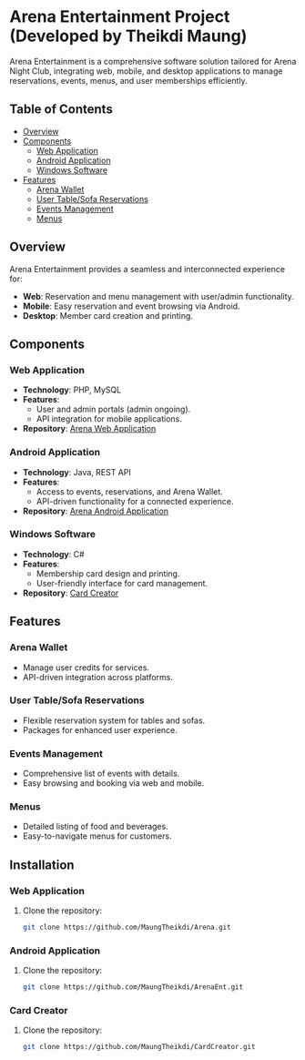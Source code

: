# Arena Entertainment Project (Developed by Theikdi Maung)


Arena Entertainment is a comprehensive software solution tailored for Arena Night Club, integrating web, mobile, and desktop applications to manage reservations, events, menus, and user memberships efficiently.

## Table of Contents
- [Overview](#overview)
- [Components](#components)
  - [Web Application](#web-application)
  - [Android Application](#android-application)
  - [Windows Software](#windows-software)
- [Features](#features)
  - [Arena Wallet](#arena-wallet)
  - [User Table/Sofa Reservations](#user-table-sofa-reservations)
  - [Events Management](#events-management)
  - [Menus](#menus)

## Overview

Arena Entertainment provides a seamless and interconnected experience for:
- **Web**: Reservation and menu management with user/admin functionality.
- **Mobile**: Easy reservation and event browsing via Android.
- **Desktop**: Member card creation and printing.

## Components

### Web Application
- **Technology**: PHP, MySQL
- **Features**: 
  - User and admin portals (admin ongoing).
  - API integration for mobile applications.
- **Repository**: [Arena Web Application](https://github.com/MaungTheikdi/Arena)

### Android Application
- **Technology**: Java, REST API
- **Features**:
  - Access to events, reservations, and Arena Wallet.
  - API-driven functionality for a connected experience.
- **Repository**: [Arena Android Application](https://github.com/MaungTheikdi/ArenaEnt)

### Windows Software
- **Technology**: C#
- **Features**:
  - Membership card design and printing.
  - User-friendly interface for card management.
- **Repository**: [Card Creator](https://github.com/MaungTheikdi/CardCreator)

## Features

### Arena Wallet
- Manage user credits for services.
- API-driven integration across platforms.

### User Table/Sofa Reservations
- Flexible reservation system for tables and sofas.
- Packages for enhanced user experience.

### Events Management
- Comprehensive list of events with details.
- Easy browsing and booking via web and mobile.

### Menus
- Detailed listing of food and beverages.
- Easy-to-navigate menus for customers.

## Installation

### Web Application
1. Clone the repository:
   ```bash
   git clone https://github.com/MaungTheikdi/Arena.git

### Android Application
1. Clone the repository:
   ```bash
   git clone https://github.com/MaungTheikdi/ArenaEnt.git

### Card Creator
1. Clone the repository:
   ```bash
   git clone https://github.com/MaungTheikdi/CardCreator.git



